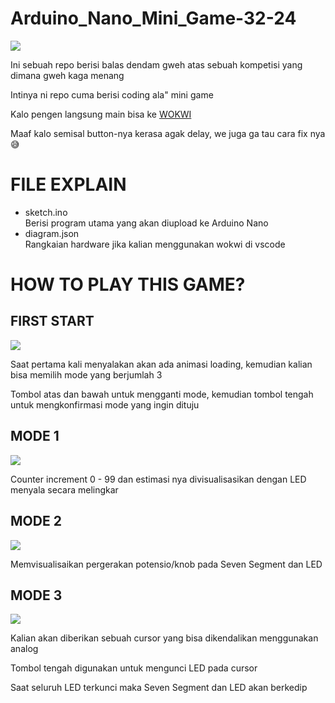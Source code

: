 # Arduino_Nano_Mini_Game-32-24

<image align="center" src="https://github.com/wajibro/Arduino_Nano_Mini_Game-32-24/blob/main/Gambar%20Rangkaian.png" />

Ini sebuah repo berisi balas dendam gweh atas sebuah kompetisi yang dimana gweh kaga menang

Intinya ni repo cuma berisi coding ala" mini game

Kalo pengen langsung main bisa ke <a href="https://wokwi.com/projects/424131405322969089"> WOKWI </a>

Maaf kalo semisal button-nya kerasa agak delay, we juga ga tau cara fix nya 😅

<h1>FILE EXPLAIN</h1>
<ul>
  <li>sketch.ino</li>
  Berisi program utama yang akan diupload ke Arduino Nano
  <li>diagram.json</li>
  Rangkaian hardware jika kalian menggunakan wokwi di vscode
</ul>

<h1>HOW TO PLAY THIS GAME?</h1>

<h2>FIRST START</h2>
<image src="https://github.com/user-attachments/assets/f7bdfea4-f238-4067-83e7-aec4cdc4cdd8" />


<p>
  Saat pertama kali menyalakan akan ada animasi loading, kemudian kalian bisa memilih mode yang berjumlah 3
  
  Tombol atas dan bawah untuk mengganti mode, kemudian tombol tengah untuk mengkonfirmasi mode yang ingin dituju
</p>

<h2>MODE 1</h2>
<image src="https://github.com/user-attachments/assets/4ad2faca-0ebe-4e2d-ad2b-f30f11c0a22e" />

<p>
  Counter increment 0 - 99 dan estimasi nya divisualisasikan dengan LED menyala secara melingkar
</p>

<h2>MODE 2</h2>
<image src="https://github.com/user-attachments/assets/2290b8cc-abd5-454b-a3eb-d56aeffd07a2" />

<p>
  Memvisualisaikan pergerakan potensio/knob pada Seven Segment dan LED
</p>
<h2>MODE 3</h2>
<image src="https://github.com/user-attachments/assets/2d087e58-02d6-470f-97e1-aa3c0e291655" />

<p>
  Kalian akan diberikan sebuah cursor yang bisa dikendalikan menggunakan analog

  Tombol tengah digunakan untuk mengunci LED pada cursor

  Saat seluruh LED terkunci maka Seven Segment dan LED akan berkedip
</p>
